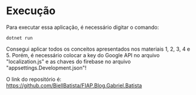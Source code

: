 # Execução

Para executar essa aplicação, é necessário digitar o comando:
```
dotnet run
```

Consegui aplicar todos os conceitos apresentados nos materiais 1, 2, 3, 4 e 5. Porém, é necessário colocar a key do Google API no arquivo "localization.js" e as chaves do firebase no arquivo "appsettings.Development.json"!

O link do repositório é: https://github.com/BiellBatista/FIAP.Blog.Gabriel.Batista
